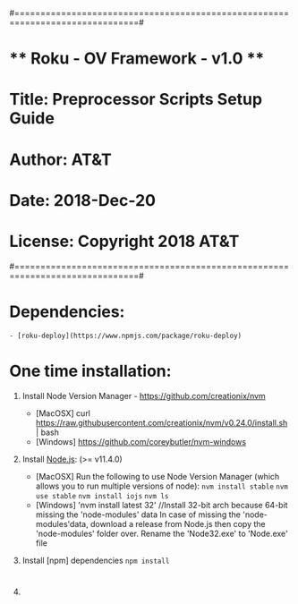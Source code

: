 #==============================================================================#
# ** Roku - OV Framework - v1.0 **
# Title: Preprocessor Scripts Setup Guide
# Author: AT&T
# Date: 2018-Dec-20
# License: Copyright 2018 AT&T
#==============================================================================#

# Dependencies:
    - [roku-deploy](https://www.npmjs.com/package/roku-deploy)

# One time installation:
1. Install Node Version Manager - https://github.com/creationix/nvm
	- [MacOSX] curl https://raw.githubusercontent.com/creationix/nvm/v0.24.0/install.sh | bash
	- [Windows] https://github.com/coreybutler/nvm-windows
	
2. Install [Node.js](http://nodejs.org): (>= v11.4.0)
	- [MacOSX] Run the following to use Node Version Manager (which allows you to run multiple versions of node):
	`nvm install stable`
	`nvm use stable`
    `nvm install iojs`
	`nvm ls`
	- [Windows] 'nvm install latest 32' //Install 32-bit arch because 64-bit missing the 'node-modules' data
		In case of missing the 'node-modules'data, download a release from Node.js then copy the 'node-modules' folder over.
		Rename the 'Node32.exe' to 'Node.exe' file	

3. Install [npm] dependencies
    `npm install`

# 
4. 
